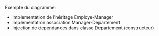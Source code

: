 Exemple du diagramme:

- Implementation de l'héritage Employe-Manager
- Implementation association Manager-Departement
- Injection de dependances dans classe Departement (constructeur)
  